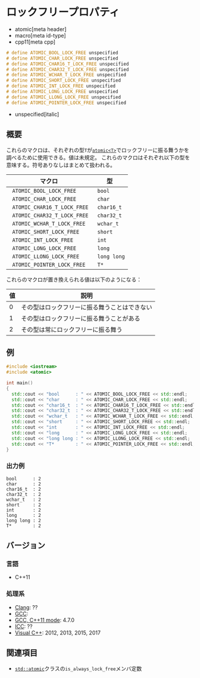 # ロックフリープロパティ
* atomic[meta header]
* macro[meta id-type]
* cpp11[meta cpp]

```cpp
# define ATOMIC_BOOL_LOCK_FREE unspecified
# define ATOMIC_CHAR_LOCK_FREE unspecified
# define ATOMIC_CHAR16_T_LOCK_FREE unspecified
# define ATOMIC_CHAR32_T_LOCK_FREE unspecified
# define ATOMIC_WCHAR_T_LOCK_FREE unspecified
# define ATOMIC_SHORT_LOCK_FREE unspecified
# define ATOMIC_INT_LOCK_FREE unspecified
# define ATOMIC_LONG_LOCK_FREE unspecified
# define ATOMIC_LLONG_LOCK_FREE unspecified
# define ATOMIC_POINTER_LOCK_FREE unspecified
```
* unspecified[italic]

## 概要
これらのマクロは、それぞれの型`T`が[`atomic<T>`](atomic.md)でロックフリーに振る舞うかを調べるために使用できる。値は未規定。
これらのマクロはそれぞれ以下の型を意味する。符号ありなしはまとめて扱われる。

| マクロ | 型 |
|-------------------------------------------------|------------------------|
|` ATOMIC_BOOL_LOCK_FREE` |` bool` |
|` ATOMIC_CHAR_LOCK_FREE` |` char` |
|` ATOMIC_CHAR16_T_LOCK_FREE` |` char16_t` |
|` ATOMIC_CHAR32_T_LOCK_FREE` |` char32_t` |
|` ATOMIC_WCHAR_T_LOCK_FREE` |` wchar_t` |
|` ATOMIC_SHORT_LOCK_FREE` |` short` |
|` ATOMIC_INT_LOCK_FREE` |` int` |
|` ATOMIC_LONG_LOCK_FREE` |` long` |
|` ATOMIC_LLONG_LOCK_FREE` |` long long` |
|` ATOMIC_POINTER_LOCK_FREE` |` T*` |


これらのマクロが置き換えられる値は以下のようになる：

| 値 | 説明 |
|---|--------------------------------------------------------------------|
| 0 | その型はロックフリーに振る舞うことはできない |
| 1 | その型はロックフリーに振る舞うことがある |
| 2 | その型は常にロックフリーに振る舞う |


## 例
```cpp example
#include <iostream>
#include <atomic>

int main()
{
  std::cout << "bool      : " << ATOMIC_BOOL_LOCK_FREE << std::endl;
  std::cout << "char      : " << ATOMIC_CHAR_LOCK_FREE << std::endl;
  std::cout << "char16_t  : " << ATOMIC_CHAR16_T_LOCK_FREE << std::endl;
  std::cout << "char32_t  : " << ATOMIC_CHAR32_T_LOCK_FREE << std::endl;
  std::cout << "wchar_t   : " << ATOMIC_WCHAR_T_LOCK_FREE << std::endl;
  std::cout << "short     : " << ATOMIC_SHORT_LOCK_FREE << std::endl;
  std::cout << "int       : " << ATOMIC_INT_LOCK_FREE << std::endl;
  std::cout << "long      : " << ATOMIC_LONG_LOCK_FREE << std::endl;
  std::cout << "long long : " << ATOMIC_LLONG_LOCK_FREE << std::endl;
  std::cout << "T*        : " << ATOMIC_POINTER_LOCK_FREE << std::endl;
}
```

### 出力例
```
bool      : 2
char      : 2
char16_t  : 2
char32_t  : 2
wchar_t   : 2
short     : 2
int       : 2
long      : 2
long long : 2
T*        : 2
```


## バージョン
### 言語
- C++11

### 処理系

- [Clang](/implementation.md#clang): ??
- [GCC](/implementation.md#gcc): 
- [GCC, C++11 mode](/implementation.md#gcc): 4.7.0
- [ICC](/implementation.md#icc): ??
- [Visual C++](/implementation.md#visual_cpp): 2012, 2013, 2015, 2017


## 関連項目
- [`std::atomic`](atomic.md)クラスの`is_always_lock_free`メンバ定数
